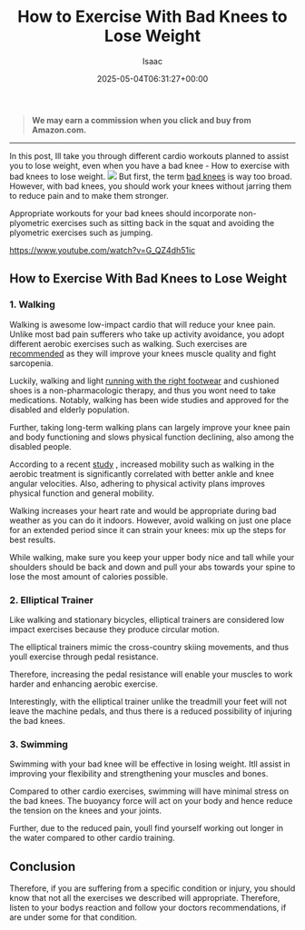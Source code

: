 ﻿---
author: Isaac
layout: post
title: How to Exercise With Bad Knees to Lose Weight
date: '2025-05-04T06:31:27+00:00'
categories:
- Guide
tags: []
slug: /how-to-exercise-with-bad-knees-to-lose-weight/
lastmod: 2025-05-07T12:21:27+03:00
---
> **We may earn a commission when you click and buy from Amazon.com.**
>

---
In this post, Ill take you through different cardio workouts planned to assist you to lose weight, even when you have a bad knee - How to exercise with bad knees to lose weight.
![](/assets/img/img/)
But first, the term
[bad knees](https://www.health.harvard.edu/pain/moving-away-from-knee-osteoarthritis)
is way too broad. However, with bad knees, you should work your knees without jarring them to reduce pain and to make them stronger.

Appropriate workouts for your bad knees should incorporate non-plyometric exercises such as sitting back in the squat and avoiding the plyometric exercises such as jumping.

https://www.youtube.com/watch?v=G_QZ4dh51ic
## How to Exercise With Bad Knees to Lose Weight
### 1. Walking
Walking is awesome low-impact cardio that will reduce your knee pain. Unlike most bad pain sufferers who take up activity avoidance, you adopt different aerobic exercises such as walking. Such exercises are
[recommended](https://www.ncbi.nlm.nih.gov/pubmed/18279766)
as they will improve your knees muscle quality and fight sarcopenia.

Luckily, walking and light
[running with the right footwear](https://pestpolicy.com/best-running-shoes-for-bad-knees/)
and cushioned shoes is a non-pharmacologic therapy, and thus you wont need to take medications. Notably, walking has been wide studies and approved for the disabled and elderly population.

Further, taking long-term walking plans can largely improve your knee pain and body functioning and slows physical function declining, also among the disabled people.

According to a recent
[study](https://www.ncbi.nlm.nih.gov/pubmed/15696558)
, increased mobility such as walking in the aerobic treatment is significantly correlated with better ankle and knee angular velocities. Also, adhering to physical activity plans improves physical function and general mobility.

Walking increases your heart rate and would be appropriate during bad weather as you can do it indoors. However, avoid walking on just one place for an extended period since it can strain your knees: mix up the steps for best results.

While walking, make sure you keep your upper body nice and tall while your shoulders should be back and down and pull your abs towards your spine to lose the most amount of calories possible.
### 2. Elliptical Trainer
Like walking and stationary bicycles, elliptical trainers are considered low impact exercises because they produce circular motion.

The elliptical trainers mimic the cross-country skiing movements, and thus youll exercise through pedal resistance.

Therefore, increasing the pedal resistance will enable your muscles to work harder and enhancing aerobic exercise.

Interestingly, with the elliptical trainer  unlike the treadmill  your feet will not leave the machine pedals, and thus there is a reduced possibility of injuring the bad knees.
### 3. Swimming
Swimming with your bad knee will be effective in losing weight. Itll assist in improving your flexibility and strengthening your muscles and bones.

Compared to other cardio exercises, swimming will have minimal stress on the bad knees. The buoyancy force will act on your body and hence reduce the tension on the knees and your joints.

Further, due to the reduced pain, youll find yourself working out longer in the water compared to other cardio training.
## Conclusion
Therefore, if you are suffering from a specific condition or injury, you should know that not all the exercises we described will appropriate. Therefore, listen to your bodys reaction and follow your doctors recommendations, if are under some for that condition.